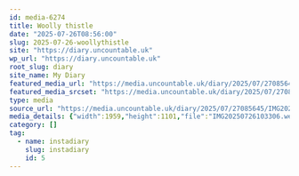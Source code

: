 ```yaml
---
id: media-6274
title: Woolly thistle
date: "2025-07-26T08:56:00"
slug: 2025-07-26-woollythistle
site: "https://diary.uncountable.uk"
wp_url: "https://diary.uncountable.uk"
root_slug: diary
site_name: My Diary
featured_media_url: "https://media.uncountable.uk/diary/2025/07/27085645/IMG20250726103306.webp"
featured_media_srcset: "https://media.uncountable.uk/diary/2025/07/27085645/IMG20250726103306-300x169.webp 300w, https://media.uncountable.uk/diary/2025/07/27085645/IMG20250726103306-1024x576.webp 1024w, https://media.uncountable.uk/diary/2025/07/27085645/IMG20250726103306-150x150.webp 150w, https://media.uncountable.uk/diary/2025/07/27085645/IMG20250726103306-640x360.webp 640w, https://media.uncountable.uk/diary/2025/07/27085645/IMG20250726103306.webp 1959w"
type: media
source_url: "https://media.uncountable.uk/diary/2025/07/27085645/IMG20250726103306.webp"
media_details: {"width":1959,"height":1101,"file":"IMG20250726103306.webp","filesize":168402,"sizes":{"medium":{"file":"IMG20250726103306-300x169.webp","width":300,"height":169,"filesize":26782,"mime_type":"image/webp","source_url":"https://media.uncountable.uk/diary/2025/07/27085645/IMG20250726103306-300x169.webp"},"large":{"file":"IMG20250726103306-1024x576.webp","width":1024,"height":576,"filesize":165448,"mime_type":"image/webp","source_url":"https://media.uncountable.uk/diary/2025/07/27085645/IMG20250726103306-1024x576.webp"},"thumbnail":{"file":"IMG20250726103306-150x150.webp","width":150,"height":150,"filesize":15390,"mime_type":"image/webp","source_url":"https://media.uncountable.uk/diary/2025/07/27085645/IMG20250726103306-150x150.webp"},"mobwidth":{"file":"IMG20250726103306-640x360.webp","width":640,"height":360,"filesize":86458,"mime_type":"image/webp","source_url":"https://media.uncountable.uk/diary/2025/07/27085645/IMG20250726103306-640x360.webp"},"full":{"file":"IMG20250726103306.webp","width":1959,"height":1101,"mime_type":"image/webp","source_url":"https://media.uncountable.uk/diary/2025/07/27085645/IMG20250726103306.webp"}},"image_meta":{"aperture":"0","credit":"","camera":"","caption":"","created_timestamp":"0","copyright":"","focal_length":"0","iso":"0","shutter_speed":"0","title":"","orientation":"0","keywords":[]}}
category: []
tag:
  - name: instadiary
    slug: instadiary
    id: 5
---
```


